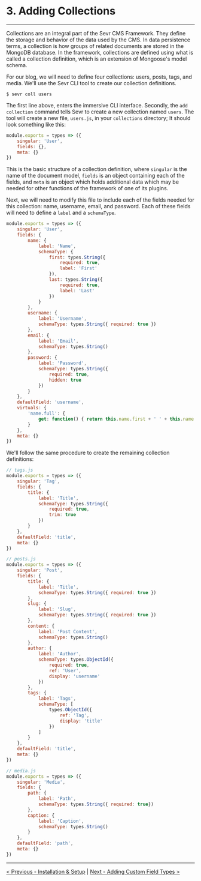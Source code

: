 # 3. Adding Collections

---

Collections are an integral part of the Sevr CMS Framework. They define the
storage and behavior of the data used by the CMS. In data persistence terms, a
collection is how groups of related documents are stored in the MongoDB database.
In the framework, collections are defined using what is called a collection
definition, which is an extension of Mongoose's model schema.

For our blog, we will need to define four collections: users, posts, tags, and
media. We'll use the Sevr CLI tool to create our collection definitions.

```
$ sevr coll users
```

The first line above, enters the immersive CLI interface. Secondly, the
`add collection` command tells Sevr to create a new collection named `users`.
The tool will create a new file, `users.js`, in your `collections` directory; It
should look something like this:

```javascript
module.exports = types => ({
	singular: 'User',
	fields: {},
	meta: {}
})
```

This is the basic structure of a collection definition, where `singular` is the name
of the document model, `fields` is an object containing each of the fields, and
`meta` is an object which holds additional data which may be needed for other
functions of the framework of one of its plugins.

Next, we will need to modify this file to include each of the fields needed for
this collection: name, username, email, and password. Each of these fields will
need to define a `label` and a `schemaType`.

```javascript
module.exports = types => ({
	singular: 'User',
	fields: {
		name: {
			label: 'Name',
			schemaType: {
				first: types.String({
					required: true,
					label: 'First'
				}),
				last: types.String({
					required: true,
					label: 'Last'
				})
			}
		},
		username: {
			label: 'Username',
			schemaType: types.String({ required: true })
		},
		email: {
			label: 'Email',
			schemaType: types.String()
		},
		password: {
			label: 'Password',
			schemaType: types.String({
				required: true,
				hidden: true
			})
		}
	},
	defaultField: 'username',
	virtuals: {
		'name.full': {
			get: function() { return this.name.first + ' ' + this.name.last }
		}
	},
	meta: {}
})
```

We'll follow the same procedure to create the remaining collection definitions:

```javascript
// tags.js
module.exports = types => ({
	singular: 'Tag',
	fields: {
		title: {
			label: 'Title',
			schemaType: types.String({
				required: true,
				trim: true
			})
		}
	},
	defaultField: 'title',
	meta: {}
})
```

```javascript
// posts.js
module.exports = types => ({
	singular: 'Post',
	fields: {
		title: {
			label: 'Title',
			schemaType: types.String({ required: true })
		},
		slug: {
			label: 'Slug',
			schemaType: types.String({ required: true })
		},
		content: {
			label: 'Post Content',
			schemaType: types.String()
		},
		author: {
			label: 'Author',
			schemaType: types.ObjectId({
				required: true,
				ref: 'User',
				display: 'username'
			})
		},
		tags: {
			label: 'Tags',
			schemaType: [
				types.ObjectId({
					ref: 'Tag',
					display: 'title'
				})
			]
		}
	},
	defaultField: 'title',
	meta: {}
})
```

```javascript
// media.js
module.exports = types => ({
	singular: 'Media',
	fields: {
		path: {
			label: 'Path',
			schemaType: types.String({ required: true})
		},
		caption: {
			label: 'Caption',
			schemaType: types.String()
		}
	},
	defaultField: 'path',
	meta: {}
})
```
---

[< Previous - Installation & Setup](2_installation.md) | [Next - Adding Custom Field Types >](4_custom_field_types.md)
